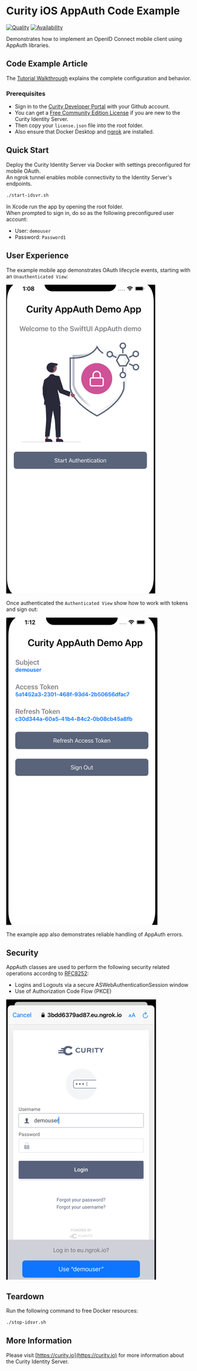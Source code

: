 # Curity iOS AppAuth Code Example

[![Quality](https://img.shields.io/badge/quality-demo-red)](https://curity.io/resources/code-examples/status/)
[![Availability](https://img.shields.io/badge/availability-source-blue)](https://curity.io/resources/code-examples/status/)

Demonstrates how to implement an OpenID Connect mobile client using AppAuth libraries.

## Code Example Article

The [Tutorial Walkthrough](https://curity.io/resources/learn/swift-ios-appauth) explains the complete configuration and behavior.

### Prerequisites

- Sign in to the [Curity Developer Portal](https://developer.curity.io/) with your Github account.
- You can get a [Free Community Edition License](https://curity.io/product/community/) if you are new to the Curity Identity Server.
- Then copy your `license.json` file into the root folder.
- Also ensure that Docker Desktop and [ngrok](https://ngrok.com/docs) are installed.

## Quick Start

Deploy the Curity Identity Server via Docker with settings preconfigured for mobile OAuth.\
An ngrok tunnel enables mobile connectivity to the Identity Server's endpoints.

```bash
./start-idsvr.sh
```

In Xcode run the app by opening the root folder.\
When prompted to sign in, do so as the following preconfigured user account:

- User: `demouser`
- Password: `Password1`

## User Experience

The example mobile app demonstrates OAuth lifecycle events, starting with an `Unauthenticated View`:

![Unauthenticated View](images/ios-unauthenticated-view.png)

Once authenticated the `Authenticated View` show how to work with tokens and sign out:

![Authenticated View](images/ios-authenticated-view.png)

The example app also demonstrates reliable handling of AppAuth errors.

## Security

AppAuth classes are used to perform the following security related operations accordng to [RFC8252](https://datatracker.ietf.org/doc/html/rfc8252):

* Logins and Logouts via a secure ASWebAuthenticationSession window
* Use of Authorization Code Flow (PKCE)

![Secure Window](images/secure-login-window.png)

## Teardown

Run the following command to free Docker resources:

```bash
./stop-idsvr.sh
```

## More Information

Please visit [https://curity.io](https://curity.io) for more information about the Curity Identity Server.
